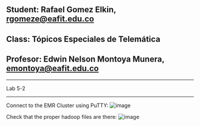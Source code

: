 ## Student: Rafael Gomez Elkin, rgomeze@eafit.edu.co
## Class: Tópicos Especiales de Telemática
## Profesor: Edwin Nelson Montoya Munera, emontoya@eafit.edu.co

<hr>
Lab 5-2
<hr>

Connect to the EMR Cluster using PuTTY:
![image](https://user-images.githubusercontent.com/47034545/200091079-c1e526c9-57a9-4351-8748-fd6b1a56a4f3.png)

Check that the proper hadoop files are there:
![image](https://user-images.githubusercontent.com/47034545/200091124-08207399-9bb7-41a2-8ab2-1b69361176da.png)

